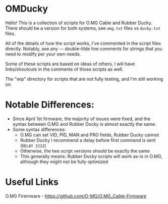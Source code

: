 OMDucky
=============
Hello! This is a collection of scripts for O.MG Cable and Rubber Ducky. There should be a version for both systems, see `omg.txt` files vs `ducky.txt` files.

All of the details of how the script works, I've commented in the script files directly. Notably, see any `~~` double-tilde line comments for strings that you need to modify per your own needs.

Some of these scripts are based on ideas of others, I will have links/shoutouts in the comments of those scripts as well.

The "wip" directory for scripts that are not fully testing, and I'm still working on.


Notable Differences:
===========
- Since April 1st firmware, the majority of issues were fixed, and the syntax between O.MG and Rubber Ducky is almost exactly the same.
- Some syntax differences:
    - O.MG can set VID, PID, MAN and PRO fields, Rubber Ducky cannot
    - Rubber Ducky I recommend a delay before first command is sent (`DELAY 2222`)
    - Otherwise, the two script versions should be exactly the same
    - This generally means: Rubber Ducky scripts will work as-is in O.MG, although they might not be fully optimized


Useful Links
=========
O.MG Firemware - https://github.com/O-MG/O.MG_Cable-Firmware

